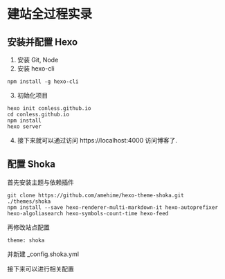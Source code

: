 # 建站全过程实录

## 安装并配置 Hexo

1. 安装 Git, Node
2. 安装 hexo-cli
```
npm install -g hexo-cli
```
3. 初始化项目
```
hexo init conless.github.io
cd conless.github.io
npm install
hexo server
```
4. 接下来就可以通过访问 https://localhost:4000 访问博客了.

## 配置 Shoka

首先安装主题与依赖插件
```
git clone https://github.com/amehime/hexo-theme-shoka.git ./themes/shoka
npm install --save hexo-renderer-multi-markdown-it hexo-autoprefixer hexo-algoliasearch hexo-symbols-count-time hexo-feed
```
再修改站点配置
```
theme: shoka
```
并新建 _config.shoka.yml

接下来可以进行相关配置
